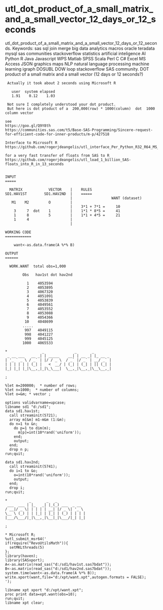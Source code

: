 # utl_dot_product_of_a_small_matrix_and_a_small_vector_12_days_or_12_seconds
utl_dot_product_of_a_small_matrix_and_a_small_vector_12_days_or_12_seconds. Keywords: sas sql join merge big data analytics macros oracle teradata mysql sas communities stackoverflow statistics artificial inteligence AI Python R Java Javascript WPS Matlab SPSS Scala Perl C C# Excel MS Access JSON graphics maps NLP natural language processing machine learning igraph DOSUBL DOW loop stackoverflow SAS community.
    DOT product of a small matrix and a small vector (12 days or 12 seconds?)

     Actually it took about 2 seconds using Microsoft R

       user  system elapsed
       1.91    0.12    1.03

     Not sure I completely understood your dot product.
     But here is dot ptoduct of a  200,000(row) * 1000(column)  dot  1000 column vector

    see
    https://goo.gl/Q9Y8th
    https://communities.sas.com/t5/Base-SAS-Programming/Sincere-request-for-efficient-code-for-inner-products/m-p/427518

    Interface to Microsoft R
    https://github.com/rogerjdeangelis/utl_interface_Per_Python_R32_R64_MS_r64_WPS

    for a very fast transfer of floats from SAS to R
    https://github.com/rogerjdeangelis/utl_load_1_billion_SAS-floats_into_R_in_13_seconds


    INPUT
    =====

      MATRIX            VECTOR    |    RULES
    SD1.HAV1ST        SD1.HAV2ND  |    =====
                                  |                  WANT (dataset)
       M1    M2         O         |
                                  |    3*1 + 7*1 =     10
        3     7  dot    1         |    1*1 * 8*5 =     41
        1     8         5         |    1*1 + 4*5 =     21
        1     4                   |
                                  |

    WORKING CODE
    ============

        want<-as.data.frame(A %*% B)

    OUTPUT
    ======

      WORK.WANT  total obs=1,000

            Obs   hav1st dot hav2nd

              1    4053594
              2    4053895
              3    4067320
              4    4051091
              5    4053839
              6    4049561
              7    4053552
              8    4053088
              9    4054366
             10    4048699
            .....
             997   4049115
             998   4041227
             999   4045125
            1000   4065533

    *                _              _       _
     _ __ ___   __ _| | _____    __| | __ _| |_ __ _
    | '_ ` _ \ / _` | |/ / _ \  / _` |/ _` | __/ _` |
    | | | | | | (_| |   <  __/ | (_| | (_| | || (_| |
    |_| |_| |_|\__,_|_|\_\___|  \__,_|\__,_|\__\__,_|

    ;

    %let m=200000;  * number of rows;
    %let n=1000;  * number of columns;
    %let o=&m; * vector ;

    options validvarname=upcase;
    libname sd1 "d:/sd1";
    data sd1.hav1st;
      call streaminit(5721);
      array m[&m] m1-m&m (1:&m);
      do n=1 to &n;
        do p=1 to dim(m);
          m[p]=int(10*rand('uniform'));
        end;
        output;
      end;
      drop n p;
    run;quit;

    data sd1.hav2nd;
      call streaminit(5741);
      do i=1 to &o;
        o=int(10*rand('uniform'));
        output;
      end;
      drop i;
    run;quit;

    *          _       _   _
     ___  ___ | |_   _| |_(_) ___  _ __
    / __|/ _ \| | | | | __| |/ _ \| '_ \
    \__ \ (_) | | |_| | |_| | (_) | | | |
    |___/\___/|_|\__,_|\__|_|\___/|_| |_|

    ;

    * Microsoft R;
    %utl_submit_msr64('
    if(require("RevoUtilsMath")){
      setMKLthreads(5)
    };
    library(haven);
    library(SASxport);
    A<-as.matrix(read_sas("d:/sd1/hav1st.sas7bdat"));
    B<-as.matrix(read_sas("d:/sd1/hav2nd.sas7bdat"));
    system.time(want<-as.data.frame(A %*% B));
    write.xport(want,file="d:/xpt/want.xpt",autogen.formats = FALSE);
    ');

    libname xpt xport "d:/xpt/want.xpt";
    proc print data=xpt.want(obs=10);
    run;quit;
    libname xpt clear;


